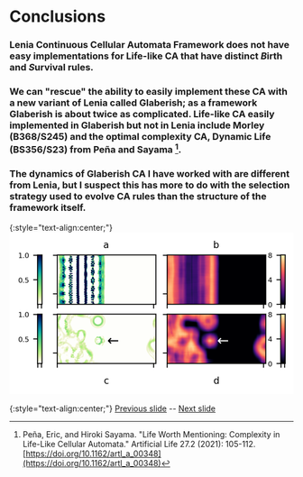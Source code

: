 
# Conclusions 

### Lenia Continuous Cellular Automata Framework does not have easy implementations for Life-like CA that have distinct *B*irth and *S*urvival rules. 

### We can "rescue" the ability to easily implement these CA with a new variant of Lenia called Glaberish; as a framework Glaberish is about twice as complicated. Life-like CA easily implemented in Glaberish but not in Lenia include Morley (B368/S245) and the optimal complexity CA, Dynamic Life (BS356/S23) from Peña and Sayama [^Pe2021].

### The dynamics of Glaberish CA I have worked with are different from Lenia, but I suspect this has more to do with the selection strategy used to evolve CA rules than the structure of the framework itself.

{:style="text-align:center;"}
![teaser figure showing Orbium and s613 CA](https://raw.githubusercontent.com/riveSunder/yuca/master/assets/glaberish/teaser_figure.png)


[^Pe2021]: Peña, Eric, and Hiroki Sayama. "Life Worth Mentioning: Complexity in Life-Like Cellular Automata." Artificial Life 27.2 (2021): 105-112. [https://doi.org/10.1162/artl_a_00348](https://doi.org/10.1162/artl_a_00348)

{:style="text-align:center;"}
[Previous slide](https://rivesunder.github.io/yuca/g_slide_000) -- [Next slide](https://rivesunder.github.io/yuca/g_slide_002)
